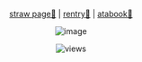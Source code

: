 <p align="center">
  <a href="https://hxuntedluv.straw.page" target="_blank">straw page💭</a> |
  <a href="https://rentry.co/hxuntedluv_" target="_blank">rentry💭</a> |
  <a href="https://erisqw2.atabook.org/" target="_blank">atabook💭</a>
</p>
<p align="center">
  <img src="https://files.catbox.moe/32xvgg.jpg" alt="image"/>
</p>
<p align="center">
  <img src="https://komarev.com/ghpvc/?username=eriis&label=✦&color=686868" alt="views"/>
</p>


<!--
**hxuntedluv/hxuntedluv** is a ✨ _special_ ✨ repository because its `README.md` (this file) appears on your GitHub profile.

Here are some ideas to get you started:

- 🔭 I’m currently working on ...
- 🌱 I’m currently learning ...
- 👯 I’m looking to collaborate on ...
- 🤔 I’m looking for help with ...
- 💬 Ask me about ...
- 📫 How to reach me: ...
- 😄 Pronouns: ...
- ⚡ Fun fact: ...
-->
